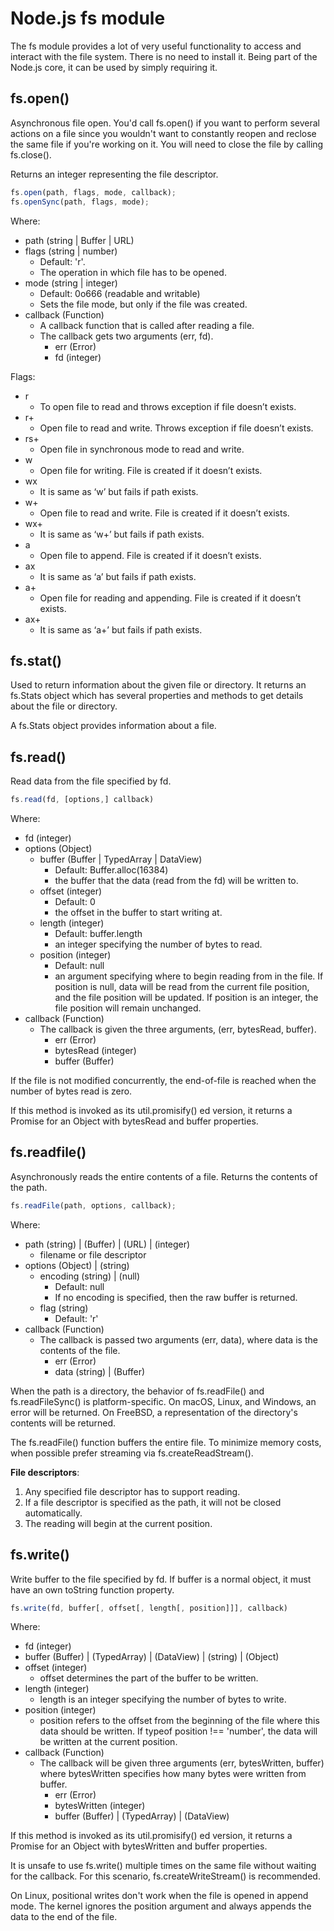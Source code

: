 # Node.js fs module

The fs module provides a lot of very useful functionality to access and interact with the file system. There is no need to install it. Being part of the Node.js core, it can be used by simply requiring it.

## fs.open()

Asynchronous file open. You'd call fs.open() if you want to perform several actions on a file since you wouldn't want to constantly reopen and reclose the same file if you're working on it. You will need to close the file by calling fs.close().

Returns an integer representing the file descriptor.

```javascript
fs.open(path, flags, mode, callback);
fs.openSync(path, flags, mode);
```

Where:

- path (string | Buffer | URL)
- flags (string | number)
  - Default: 'r'.
  - The operation in which file has to be opened.
- mode (string | integer)
  - Default: 0o666 (readable and writable)
  - Sets the file mode, but only if the file was created.
- callback (Function)
  - A callback function that is called after reading a file.
  - The callback gets two arguments (err, fd).
    - err (Error)
    - fd (integer)

Flags:

- r
  - To open file to read and throws exception if file doesn’t exists.
- r+
  - Open file to read and write. Throws exception if file doesn’t exists.
- rs+
  - Open file in synchronous mode to read and write.
- w
  - Open file for writing. File is created if it doesn’t exists.
- wx
  - It is same as ‘w’ but fails if path exists.
- w+
  - Open file to read and write. File is created if it doesn’t exists.
- wx+
  - It is same as ‘w+’ but fails if path exists.
- a
  - Open file to append. File is created if it doesn’t exists.
- ax
  - It is same as ‘a’ but fails if path exists.
- a+
  - Open file for reading and appending. File is created if it doesn’t exists.
- ax+
  - It is same as ‘a+’ but fails if path exists.

## fs.stat()

Used to return information about the given file or directory. It returns an fs.Stats object which has several properties and methods to get details about the file or directory.

A fs.Stats object provides information about a file.

## fs.read()

Read data from the file specified by fd.

```javascript
fs.read(fd, [options,] callback)
```

Where:

- fd (integer)
- options (Object)
  - buffer (Buffer | TypedArray | DataView)
    - Default: Buffer.alloc(16384)
    - the buffer that the data (read from the fd) will be written to.
  - offset (integer)
    - Default: 0
    - the offset in the buffer to start writing at.
  - length (integer)
    - Default: buffer.length
    - an integer specifying the number of bytes to read.
  - position (integer)
    - Default: null
    - an argument specifying where to begin reading from in the file. If position is null, data will be read from the current file position, and the file position will be updated. If position is an integer, the file position will remain unchanged.
- callback (Function)
  - The callback is given the three arguments, (err, bytesRead, buffer).
    - err (Error)
    - bytesRead (integer)
    - buffer (Buffer)

If the file is not modified concurrently, the end-of-file is reached when the number of bytes read is zero.

If this method is invoked as its util.promisify() ed version, it returns a Promise for an Object with bytesRead and buffer properties.

## fs.readfile()

Asynchronously reads the entire contents of a file. Returns the contents of the path.

```javascript
fs.readFile(path, options, callback);
```

Where:

- path (string) | (Buffer) | (URL) | (integer)
  - filename or file descriptor
- options (Object) | (string)
  - encoding (string) | (null)
    - Default: null
    - If no encoding is specified, then the raw buffer is returned.
  - flag (string)
    - Default: 'r'
- callback (Function)
  - The callback is passed two arguments (err, data), where data is the contents of the file.
    - err (Error)
    - data (string) | (Buffer)

When the path is a directory, the behavior of fs.readFile() and fs.readFileSync() is platform-specific. On macOS, Linux, and Windows, an error will be returned. On FreeBSD, a representation of the directory's contents will be returned.

The fs.readFile() function buffers the entire file. To minimize memory costs, when possible prefer streaming via fs.createReadStream().

**File descriptors**:

1. Any specified file descriptor has to support reading.
2. If a file descriptor is specified as the path, it will not be closed automatically.
3. The reading will begin at the current position.

## fs.write()

Write buffer to the file specified by fd. If buffer is a normal object, it must have an own toString function property.

```javascript
fs.write(fd, buffer[, offset[, length[, position]]], callback)
```

Where:

- fd (integer)
- buffer (Buffer) | (TypedArray) | (DataView) | (string) | (Object)
- offset (integer)
  - offset determines the part of the buffer to be written.
- length (integer)
  - length is an integer specifying the number of bytes to write.
- position (integer)
  - position refers to the offset from the beginning of the file where this data should be written. If typeof position !== 'number', the data will be written at the current position.
- callback (Function)
  - The callback will be given three arguments (err, bytesWritten, buffer) where bytesWritten specifies how many bytes were written from buffer.
    - err (Error)
    - bytesWritten (integer)
    - buffer (Buffer) | (TypedArray) | (DataView)

If this method is invoked as its util.promisify() ed version, it returns a Promise for an Object with bytesWritten and buffer properties.

It is unsafe to use fs.write() multiple times on the same file without waiting for the callback. For this scenario, fs.createWriteStream() is recommended.

On Linux, positional writes don't work when the file is opened in append mode. The kernel ignores the position argument and always appends the data to the end of the file.
